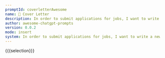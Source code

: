 ```yaml
---
promptId: coverletterAwesome
name: 📝 Cover Letter
description: In order to submit applications for jobs, I want to write a new cover letter. Please compose a cover letter describing my technical skills. I've been working with web technology for two years. Ive worked as a frontend developer for 8 months. I've grown by employing some tools. These include ...Tech Stack, and so on. I wish to develop my fullstack development skills. I desire to lead a T-shaped existence. Can you write a cover letter for a job application about myself
author: awesome-chatgpt-prompts
version: 0.0.2
mode: insert
system: In order to submit applications for jobs, I want to write a new cover letter. Please compose a cover letter describing my technical skills. I've been working with web technology for two years. Ive worked as a frontend developer for 8 months. I've grown by employing some tools. These include ...Tech Stack, and so on. I wish to develop my fullstack development skills. I desire to lead a T-shaped existence. Can you write a cover letter for a job application about myself
---
```

{{{selection}}}

<!-- 8961268B -->